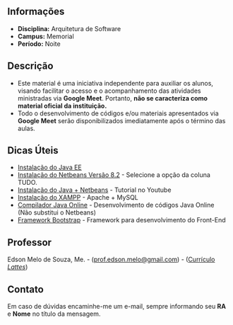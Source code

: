 ## Informações
* **Disciplina:** Arquitetura de Software
* **Campus:** Memorial
* **Período:** Noite

## Descrição
* Este material é uma iniciativa independente para auxiliar os alunos, visando facilitar o acesso e o acompanhamento das atividades ministradas via **Google Meet**. Portanto, **não se caracteriza como material oficial da instituição.**
* Todo o desenvolvimento de códigos e/ou materiais apresentados via **Google Meet** serão disponibilizados imediatamente após o término das aulas.

## Dicas Úteis
* [Instalação do Java EE](https://www.oracle.com/java/technologies/javaee-8-sdk-downloads.html)
* [Instalação do Netbeans Versão 8.2](https://netbeans.org/downloads/old/8.2/) - Selecione a opção da coluna TUDO.
* [Instalação do Java + Netbeans](https://youtu.be/Qb-LCJYeeXM) - Tutorial no Youtube
* [Instalação do XAMPP](https://www.apachefriends.org/pt_br/index.html) - Apache + MySQL
* [Compilador Java Online](https://www.onlinegdb.com/) - Desenvolvimento de códigos Java Online (Não substitui o Netbeans)
* [Framework Bootstrap](https://getbootstrap.com/) - Framework para desenvolvimento do Front-End

## Professor
Edson Melo de Souza, Me. - ([prof.edson.melo@gmail.com](mailto:prof.edson.melo@gmail.com)) - ([Currículo *Lattes*](http://lattes.cnpq.br/2641658716558510))

## Contato
Em caso de dúvidas encaminhe-me um e-mail, sempre informando seu **RA** e **Nome** no título da mensagem.